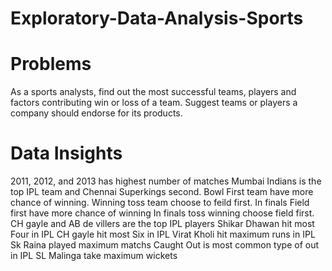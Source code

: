 # Exploratory-Data-Analysis-Sports
# Problems
As a sports analysts, find out the most successful teams, players and factors contributing win or loss of a team. Suggest teams or players a company should endorse for its products.

# Data Insights
2011, 2012, and 2013 has highest number of matches
Mumbai Indians is the top IPL team and Chennai Superkings second.
Bowl First team have more chance of winning.
Winning toss team choose to feild first.
In finals Field first have more chance of winning
In finals toss winning choose field first.
CH gayle and AB de villers are the top IPL players
Shikar Dhawan hit most Four in IPL
CH gayle hit most Six in IPL
Virat Kholi hit maximum runs in IPL
Sk Raina played maximum matchs
Caught Out is most common type of out in IPL
SL Malinga take maximum wickets
